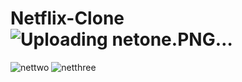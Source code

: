 # Netflix-Clone![Uploading netone.PNG…]()
![nettwo](https://github.com/YusraAqeel12/Netflix-Clone/assets/93079264/08bd2535-c06b-4960-93d4-ab06028d4790)
![netthree](https://github.com/YusraAqeel12/Netflix-Clone/assets/93079264/349b77d5-fe7c-402b-bb26-06562e49df15)
